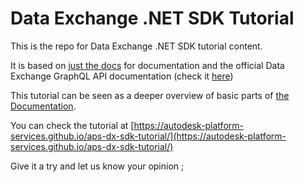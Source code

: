 # Data Exchange .NET SDK Tutorial

This is the repo for Data Exchange .NET SDK tutorial content.

It is based on [just the docs](https://just-the-docs.com) for documentation and the official Data Exchange GraphQL API documentation (check it [here](https://aps.autodesk.com/developer/overview/aec-data-model-api))

This tutorial can be seen as a deeper overview of basic parts of [the Documentation](https://aps.autodesk.com/en/docs/dx-sdk-beta/v1/tutorials/).

You can check the tutorial at [https://autodesk-platform-services.github.io/aps-dx-sdk-tutorial/](https://autodesk-platform-services.github.io/aps-dx-sdk-tutorial/)

Give it a try and let us know your opinion ;
